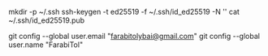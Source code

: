 mkdir -p ~/.ssh
ssh-keygen -t ed25519 -f ~/.ssh/id_ed25519 -N ''
cat ~/.ssh/id_ed25519.pub


git config --global user.email "farabitolybai@gmail.com"
git config --global user.name "FarabiTol"
